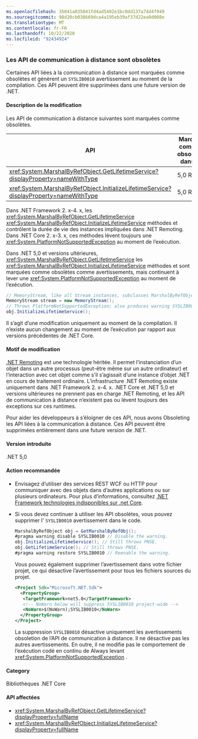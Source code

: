 ```yaml
---
ms.openlocfilehash: 35041a035041fd4ad5402e1bc0dd137a74d4f949
ms.sourcegitcommit: 98d20cb038669dca4a195eb39af37d22ea9d008e
ms.translationtype: MT
ms.contentlocale: fr-FR
ms.lasthandoff: 10/22/2020
ms.locfileid: "92434924"
---
```

### <a name="remoting-apis-are-obsolete"></a>Les API de communication à distance sont obsolètes

Certaines API liées à la communication à distance sont marquées comme obsolètes et génèrent un `SYSLIB0010` avertissement au moment de la compilation. Ces API peuvent être supprimées dans une future version de .NET.

#### <a name="change-description"></a>Description de la modification

Les API de communication à distance suivantes sont marquées comme obsolètes.

| API | Marqué comme obsolète dans... |
| - | - |
| <xref:System.MarshalByRefObject.GetLifetimeService?displayProperty=nameWithType> | 5,0 RC1 |
| <xref:System.MarshalByRefObject.InitializeLifetimeService?displayProperty=nameWithType> | 5,0 RC1 |

Dans .NET Framework 2. x-4. x, les <xref:System.MarshalByRefObject.GetLifetimeService> <xref:System.MarshalByRefObject.InitializeLifetimeService> méthodes et contrôlent la durée de vie des instances impliquées dans .NET Remoting. Dans .NET Core 2. x-3. x, ces méthodes lèvent toujours une <xref:System.PlatformNotSupportedException> au moment de l’exécution.

Dans .NET 5,0 et versions ultérieures, <xref:System.MarshalByRefObject.GetLifetimeService> les <xref:System.MarshalByRefObject.InitializeLifetimeService> méthodes et sont marquées comme obsolètes comme avertissements, mais continuent à lever une <xref:System.PlatformNotSupportedException> au moment de l’exécution.

```csharp
// MemoryStream, like all Stream instances, subclasses MarshalByRefObject.
MemoryStream stream = new MemoryStream();
// Throws PlatformNotSupportedException; also produces warning SYSLIB0010.
obj.InitializeLifetimeService();
```

Il s’agit d’une modification uniquement au moment de la compilation. Il n’existe aucun changement au moment de l’exécution par rapport aux versions précédentes de .NET Core.

#### <a name="reason-for-change"></a>Motif de modification

[.NET Remoting](/previous-versions/dotnet/netframework-1.1/kwdt6w2k(v=vs.71)) est une technologie héritée. Il permet l’instanciation d’un objet dans un autre processus (peut-être même sur un autre ordinateur) et l’interaction avec cet objet comme s’il s’agissait d’une instance d’objet .NET en cours de traitement ordinaire. L’infrastructure .NET Remoting existe uniquement dans .NET Framework 2. x-4. x. .NET Core et .NET 5,0 et versions ultérieures ne prennent pas en charge .NET Remoting, et les API de communication à distance n’existent pas ou lèvent toujours des exceptions sur ces runtimes.

Pour aider les développeurs à s’éloigner de ces API, nous avons Obsoleting les API liées à la communication à distance. Ces API peuvent être supprimées entièrement dans une future version de .NET.

#### <a name="version-introduced"></a>Version introduite

.NET 5,0

#### <a name="recommended-action"></a>Action recommandée

- Envisagez d’utiliser des services REST WCF ou HTTP pour communiquer avec des objets dans d’autres applications ou sur plusieurs ordinateurs. Pour plus d’informations, consultez [.NET Framework technologies indisponibles sur .net Core](../../../../docs/core/porting/net-framework-tech-unavailable.md).

- Si vous devez continuer à utiliser les API obsolètes, vous pouvez supprimer l' `SYSLIB0010` avertissement dans le code.

  ```csharp
  MarshalByRefObject obj = GetMarshalByRefObj();
  #pragma warning disable SYSLIB0010 // Disable the warning.
  obj.InitializeLifetimeService(); // Still throws PNSE.
  obj.GetLifetimeService(); // Still throws PNSE.
  #pragma warning restore SYSLIB0010 // Reenable the warning.
  ```

  Vous pouvez également supprimer l’avertissement dans votre fichier projet, ce qui désactive l’avertissement pour tous les fichiers sources du projet.

  ```xml
  <Project Sdk="Microsoft.NET.Sdk">
    <PropertyGroup>
     <TargetFramework>net5.0</TargetFramework>
     <!-- NoWarn below will suppress SYSLIB0010 project-wide -->
     <NoWarn>$(NoWarn);SYSLIB0010</NoWarn>
    </PropertyGroup>
  </Project>
  ```

  La suppression `SYSLIB0010` désactive uniquement les avertissements obsoletion de l’API de communication à distance. Il ne désactive pas les autres avertissements. En outre, il ne modifie pas le comportement de l’exécution codé en continu de Always levant <xref:System.PlatformNotSupportedException> .

#### <a name="category"></a>Category

Bibliothèques .NET Core

#### <a name="affected-apis"></a>API affectées

- <xref:System.MarshalByRefObject.GetLifetimeService?displayProperty=fullName>
- <xref:System.MarshalByRefObject.InitializeLifetimeService?displayProperty=fullName>

<!--

#### Affected APIs

- `M:System.MarshalByRefObject.GetLifetimeService`
- `M:System.MarshalByRefObject.InitializeLifetimeService`

-->
